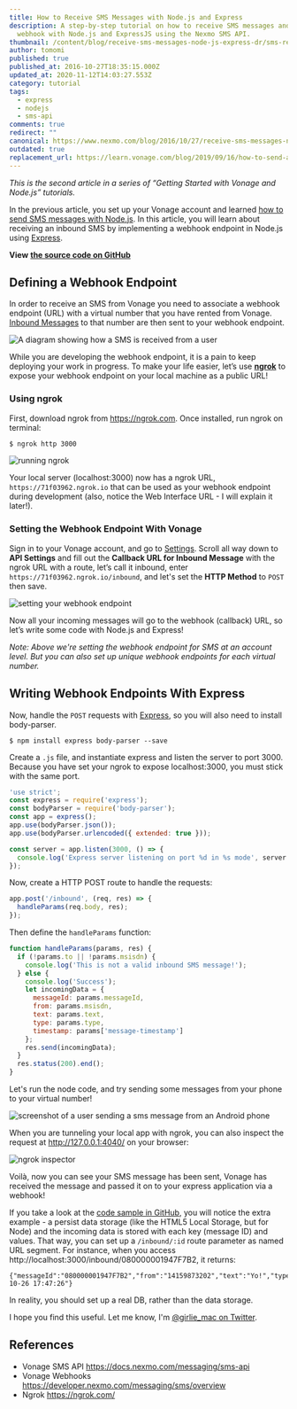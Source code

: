 ```yaml
---
title: How to Receive SMS Messages with Node.js and Express
description: A step-by-step tutorial on how to receive SMS messages and write a
  webhook with Node.js and ExpressJS using the Nexmo SMS API.
thumbnail: /content/blog/receive-sms-messages-node-js-express-dr/sms-receive-node.png
author: tomomi
published: true
published_at: 2016-10-27T18:35:15.000Z
updated_at: 2020-11-12T14:03:27.553Z
category: tutorial
tags:
  - express
  - nodejs
  - sms-api
comments: true
redirect: ""
canonical: https://www.nexmo.com/blog/2016/10/27/receive-sms-messages-node-js-express-dr
outdated: true
replacement_url: https://learn.vonage.com/blog/2019/09/16/how-to-send-and-receive-sms-messages-with-node-js-and-express-dr
---
```

*This is the second article in a series of “Getting Started with Vonage and Node.js” tutorials.*

In the previous article, you set up your Vonage account and learned [how to send SMS messages with Node.js](https://learn.vonage.com/blog/2016/10/19/how-to-send-sms-messages-with-node-js-and-express-dr/). In this article, you will learn about receiving an inbound SMS by implementing a webhook endpoint in Node.js using [Express](http://expressjs.com/).

**View** **[the source code on GitHub](https://github.com/Vonage/vonage-node-code-snippets/blob/master/sms/receive-express.js)**

## Defining a Webhook Endpoint

In order to receive an SMS from Vonage you need to associate a webhook endpoint (URL) with a virtual number that you have rented from Vonage. [Inbound Messages](https://docs.nexmo.com/messaging/sms-api#inbound) to that number are then sent to your webhook endpoint.

![A diagram showing how a SMS is received from a user](/content/blog/how-to-receive-sms-messages-with-node-js-and-express/diagram-receive.png "A diagram showing how a SMS is received from a user")

While you are developing the webhook endpoint, it is a pain to keep deploying your work in progress. To make your life easier, let’s use **[ngrok](https://ngrok.com/)** to expose your webhook endpoint on your local machine as a public URL!

### Using ngrok

First, download ngrok from <https://ngrok.com>. Once installed, run ngrok on terminal:

```bash
$ ngrok http 3000
```

![running ngrok](/content/blog/how-to-receive-sms-messages-with-node-js-and-express/ngrok.png "running ngrok")

Your local server (localhost:3000) now has a ngrok URL, `https://71f03962.ngrok.io` that can be used as your webhook endpoint during development (also, notice the Web Interface URL - I will explain it later!).

### Setting the Webhook Endpoint With Vonage

Sign in to your Vonage account, and go to [Settings](https://dashboard.nexmo.com/settings). Scroll all way down to **API Settings** and fill out the **Callback URL for Inbound Message** with the ngrok URL with a route, let’s call it inbound, enter `https://71f03962.ngrok.io/inbound`, and let's set the **HTTP Method** to `POST` then save.

![setting your webhook endpoint](/content/blog/how-to-receive-sms-messages-with-node-js-and-express/webhook-endpoint.png "setting your webhook endpoint")

Now all your incoming messages will go to the webhook (callback) URL, so let’s write some code with Node.js and Express!

*Note: Above we're setting the webhook endpoint for SMS at an account level. But you can also set up unique webhook endpoints for each virtual number.*

## Writing Webhook Endpoints With Express

Now, handle the `POST` requests with [Express](https://expressjs.com/), so you will also need to install body-parser.

```shell
$ npm install express body-parser --save
```

Create a `.js` file, and instantiate express and listen the server to port 3000. Because you have set your ngrok to expose localhost:3000, you must stick with the same port.

```javascript
'use strict';
const express = require('express');
const bodyParser = require('body-parser');
const app = express();
app.use(bodyParser.json());
app.use(bodyParser.urlencoded({ extended: true }));

const server = app.listen(3000, () => {
  console.log('Express server listening on port %d in %s mode', server.address().port, app.settings.env);
});
```

Now, create a HTTP POST route to handle the requests:

```javascript
app.post('/inbound', (req, res) => {
  handleParams(req.body, res);
});
```

Then define the `handleParams` function:

```javascript
function handleParams(params, res) {
  if (!params.to || !params.msisdn) {
    console.log('This is not a valid inbound SMS message!');
  } else {
    console.log('Success');
    let incomingData = {
      messageId: params.messageId,
      from: params.msisdn,
      text: params.text,
      type: params.type,
      timestamp: params['message-timestamp']
    };
    res.send(incomingData);
  }
  res.status(200).end();
}
```

Let's run the node code, and try sending some messages from your phone to your virtual number!

![screenshot of a user sending a sms message from an Android phone](/content/blog/how-to-receive-sms-messages-with-node-js-and-express/screenshot-sending-sms.gif "screenshot of a user sending a sms message from an Android phone")

When you are tunneling your local app with ngrok, you can also inspect the request at <http://127.0.0.1:4040/> on your browser:

![ngrok inspector](/content/blog/how-to-receive-sms-messages-with-node-js-and-express/ngrok-inspector.png "ngrok inspector")

Voilà, now you can see your SMS message has been sent, Vonage has received the message and passed it on to your express application via a webhook!

If you take a look at the [code sample in GitHub](https://github.com/Vonage/vonage-node-code-snippets), you will notice the extra example - a persist data storage (like the HTML5 Local Storage, but for Node) and the incoming data is stored with each key (message ID) and values. That way, you can set up a `/inbound/:id` route parameter as named URL segment. For instance, when you access http://localhost:3000/inbound/080000001947F7B2, it returns:

```shell
{"messageId":"080000001947F7B2","from":"14159873202","text":"Yo!","type":"text","timestamp":"2016-10-26 17:47:26"}
```

In reality, you should set up a real DB, rather than the data storage.

I hope you find this useful. Let me know, I'm [@girlie_mac on Twitter](https://twitter.com/girlie_mac).

## References

* Vonage SMS API <https://docs.nexmo.com/messaging/sms-api>
* Vonage Webhooks <https://developer.nexmo.com/messaging/sms/overview>
* Ngrok <https://ngrok.com/>